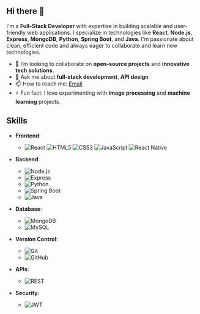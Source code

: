 ## Hi there 👋

I'm a **Full-Stack Developer** with expertise in building scalable and user-friendly web applications. I specialize in technologies like **React**, **Node.js**, **Express**, **MongoDB**, **Python**, **Spring Boot**, and **Java**. I'm passionate about clean, efficient code and always eager to collaborate and learn new technologies.

- 👯 I’m looking to collaborate on **open-source projects** and **innovative tech solutions**.
- 💬 Ask me about **full-stack development**, **API design**
- 📫 How to reach me: [Email](mailto:beamlaktatek@gmail.com)
- ⚡ Fun fact: I love experimenting with **image processing** and **machine learning** projects.

## Skills

- **Frontend**:
  - ![React](https://img.shields.io/badge/-React-blue)  ![HTML5](https://img.shields.io/badge/-HTML5-orange)  ![CSS3](https://img.shields.io/badge/-CSS3-blue)  ![JavaScript](https://img.shields.io/badge/-JavaScript-yellow)  ![React Native](https://img.shields.io/badge/-React%20Native-blue)

- **Backend**:
  - ![Node.js](https://img.shields.io/badge/-Node.js-green)
  - ![Express](https://img.shields.io/badge/-Express-yellow)
  - ![Python](https://img.shields.io/badge/-Python-blue)
  - ![Spring Boot](https://img.shields.io/badge/-Spring%20Boot-green)
  - ![Java](https://img.shields.io/badge/-Java-red)

- **Database**:
  - ![MongoDB](https://img.shields.io/badge/-MongoDB-green)
  - ![MySQL](https://img.shields.io/badge/-MySQL-blue)

- **Version Control**:
  - ![Git](https://img.shields.io/badge/-Git-orange)
  - ![GitHub](https://img.shields.io/badge/-GitHub-black)

- **APIs**:
  - ![REST](https://img.shields.io/badge/-REST-red)

- **Security**:
  - ![JWT](https://img.shields.io/badge/-JWT-yellow)

